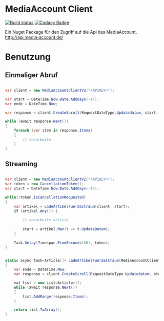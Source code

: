 # MediaAccount Client

[![Build status](https://ci.appveyor.com/api/projects/status/69ia7yqncekogjdx?svg=true)](https://ci.appveyor.com/project/ChristianKrowiorsch/mediaaccount-client)
[![Codacy Badge](https://app.codacy.com/project/badge/Grade/92eec029e6d6437cb44ef7c8f784d8d3)](https://app.codacy.com/gh/CKrowiorsch/mediaaccount-client/dashboard)

Ein Nuget Package für den Zugriff auf die Api des MediaAccount. <http://api.media-account.de/>

# Benutzung

## Einmaliger Abruf

```csharp

var client = new MediaAccountClientV2("<APIKEY>");

var start = DateTime.Now.Date.AddDays(-14);
var ende = DateTime.Now;

var response = client.CreateScroll(RequestDateType.Updatedatum, start, ende);

while (await response.Next()) 
{
    foreach (var item in response.Items)
    {
        // verarbeite
    }
}

```

## Streaming

```csharp

var client = new MediaAccountClientV2("<APIKEY>");
var token = new CancellationToken();
var start = DateTime.Now.Date.AddDays(-14);

while(!token.IsCancellationRequested)
{
    var artikel = LadeArtikelFuerZeitraum(client, start);
    if (artikel.Any()) {
        
        // verarbeite article
        
        start = artikel.Max(t => t.UpdateDatum);
    }
    
    Task.Delay(Timespan.FromSeconds(60), token);
}


static async Task<Article[]> LadeArtikelFuerZeitraum(MediaAccountClientV2 client, DateTime start) 
{
    var ende = DateTime.Now;
    var response = client.CreateScroll(RequestDateType.Updatedatum, start, ende);

    vat list = new List<Article>();
    while (await response.Next()) 
    {
        list.AddRange(response.Items);
    }

    return list.ToArray();
}


```
